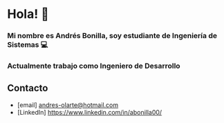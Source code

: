 # Hola! 👋

### Mi nombre es Andrés Bonilla, soy estudiante de Ingeniería de Sistemas 💻
### Actualmente trabajo como Ingeniero de Desarrollo 

## Contacto

- [email] andres-olarte@hotmail.com
- [LinkedIn] https://www.linkedin.com/in/abonilla00/
<!--
**BlackEagle00/BlackEagle00** is a ✨ _special_ ✨ repository because its `README.md` (this file) appears on your GitHub profile.

Here are some ideas to get you started:

- 🔭 I’m currently working on ...
- 🌱 I’m currently learning ...
- 👯 I’m looking to collaborate on ...
- 🤔 I’m looking for help with ...
- 💬 Ask me about ...
- 📫 How to reach me: ...
- 😄 Pronouns: ...
- ⚡ Fun fact: ...
-->
